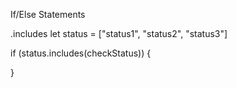 If/Else Statements

.includes
let status = ["status1", "status2", "status3"]

if (status.includes(checkStatus)) {

}
